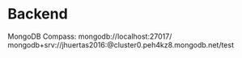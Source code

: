 # Backend

MongoDB Compass: mongodb://localhost:27017/
mongodb+srv://jhuertas2016:<password>@cluster0.peh4kz8.mongodb.net/test
 
